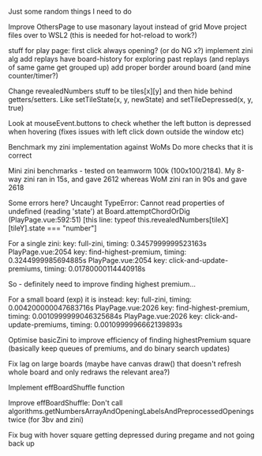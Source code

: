 Just some random things I need to do

Improve OthersPage to use masonary layout instead of grid
Move project files over to WSL2 (this is needed for hot-reload to work?)

stuff for play page:
first click always opening? (or do NG x?)
implement zini alg
add replays
have board-history for exploring past replays (and replays of same game get grouped up)
add proper border around board (and mine counter/timer?)

Change revealedNumbers stuff to be tiles[x][y] and then hide behind getters/setters. Like setTileState(x, y, newState) and setTileDepressed(x, y, true)

Look at mouseEvent.buttons to check whether the left button is depressed when hovering (fixes issues with left click down outside the window etc)

Benchmark my zini implementation against WoMs
Do more checks that it is correct

Mini zini benchmarks - tested on teamworm 100k (100x100/2184). My 8-way zini ran in 15s, and gave 2612 whereas WoM zini ran in 90s and gave 2618

Some errors here?
Uncaught TypeError: Cannot read properties of undefined (reading 'state')
at Board.attemptChordOrDig (PlayPage.vue:592:51)
[this line: typeof this.revealedNumbers[tileX][tileY].state === "number"]

For a single zini:
key: full-zini, timing: 0.3457999999523163s
PlayPage.vue:2054 key: find-highest-premium, timing: 0.3244999985694885s
PlayPage.vue:2054 key: click-and-update-premiums, timing: 0.01780000114440918s

So - definitely need to improve finding highest premium...

For a small board (exp) it is instead:
key: full-zini, timing: 0.004200000047683716s
PlayPage.vue:2026 key: find-highest-premium, timing: 0.0010999999046325684s
PlayPage.vue:2026 key: click-and-update-premiums, timing: 0.0010999996662139893s

Optimise basicZini to improve efficiency of finding highestPremium square (basically keep queues of premiums, and do binary search updates)

Fix lag on large boards (maybe have canvas draw() that doesn't refresh whole board and only redraws the relevant area?)

Implement effBoardShuffle function

Improve effBoardShuffle: Don't call algorithms.getNumbersArrayAndOpeningLabelsAndPreprocessedOpenings twice (for 3bv and zini)

Fix bug with hover square getting depressed during pregame and not going back up
